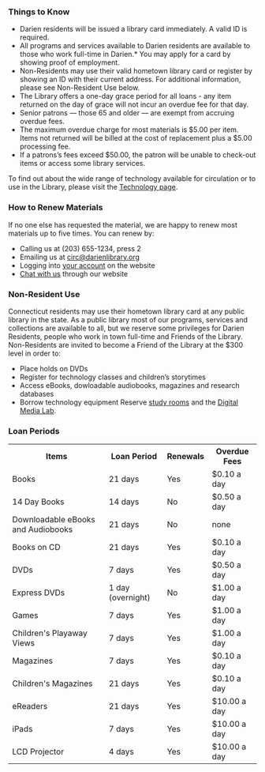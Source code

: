 <div class="row">

<div class="col-md-6">

### Things to Know

- Darien residents will be issued a library card immediately. A valid ID is required.
- All programs and services available to Darien residents are available to those who work full-time in Darien.* You may apply for a card by showing proof of employment.
- Non-Residents may use their valid hometown library card or register by showing an ID with their current address. For additional information, please see Non-Resident Use below.
- The Library offers a one-day grace period for all loans - any item returned on the day of grace will not incur an overdue fee for that day.
- Senior patrons — those 65 and older — are exempt from accruing overdue fees.
- The maximum overdue charge for most materials is $5.00 per item. Items not returned will be billed at the cost of replacement plus a $5.00 processing fee.
- If a patrons’s fees exceed $50.00, the patron will be unable to check-out items or access some library services.

<p>To find out about the wide range of technology available for circulation or to use in the Library, please visit the <a href="/link-needed" title="Technology">Technology page</a>.</p>
</div>

<div class="col-md-6">

### How to Renew Materials

<p>If no one else has requested the material, we are happy to renew most materials up to five times. You can renew by:</p>

- Calling us at (203) 655-1234, press 2
- Emailing us at <a href="mailto:circ@darienlibrary.org">circ@darienlibrary.org</a>
- Logging into [your account](/my-account "My Account") on the website
- [Chat with us](/link-needed "Chat with us") through our website

### Non-Resident Use

<p>Connecticut residents may use their hometown library card at any public library in the state. As a public library most of our programs, services and collections are available to all, but we reserve some privileges for Darien Residents, people who work in town full-time and Friends of the Library. Non-Residents are invited to become a Friend of the Library at the $300 level in order to:</p>

- Place holds on DVDs
- Register for technology classes and children’s storytimes
- Access eBooks, dowloadable audiobooks, magazines and research databases
- Borrow technology equipment
Reserve [study rooms](/page/meeting-rooms "Study Rooms") and the [Digital Media Lab](/dml "Digital Media Lab").

</div>
</div>

<div class="margin-bottom-20"></div>

<div class="row">

<div class="col-md-8 col-md-offset-2">

### Loan Periods

<table class="table table-striped">
<tr>
<th>Items</th>
<th>Loan Period</th>
<th>Renewals</th>
<th>Overdue Fees</th>
</tr>
<tr>
			<td>
				Books</td>
			<td>
				21 days</td>
			<td>
				Yes</td>
			<td>
				$0.10 a day</td>
		</tr>
		<tr>
			<td>
				14 Day Books</td>
			<td>
				14 days</td>
			<td>
				No</td>
			<td>
				$0.50 a day</td>
		</tr>
		<tr>
			<td>
				Downloadable eBooks and Audiobooks</td>
			<td>
				21 days</td>
			<td>
				No</td>
			<td>
				none</td>
		</tr>
		<tr>
			<td>
				Books on CD</td>
			<td>
				21 days</td>
			<td>
				Yes</td>
			<td>
				$0.10 a day</td>
		</tr>
		<tr>
			<td>
				DVDs</td>
			<td>
				7 days</td>
			<td>
				Yes</td>
			<td>
				$0.50 a day</td>
		</tr>
		<tr>
			<td>
				Express DVDs</td>
			<td>
				1 day (overnight)</td>
			<td>
				No</td>
			<td>
				$1.00 a day</td>
		</tr>
		<tr>
			<td>
				Games</td>
			<td>
				7 days</td>
			<td>
				Yes</td>
			<td>
				$1.00 a day</td>
		</tr>
		<tr>
			<td>
				Children's Playaway Views</td>
			<td>
				7 days</td>
			<td>
				Yes</td>
			<td>
				$1.00 a day</td>
		</tr>
		<tr>
			<td>
				Magazines</td>
			<td>
				7 days</td>
			<td>
				Yes</td>
			<td>
				$0.10 a day</td>
		</tr>
		<tr>
			<td>
				Children's Magazines</td>
			<td>
				21 days</td>
			<td>
				Yes</td>
			<td>
				$0.10 a day</td>
		</tr>
		<tr>
			<td>
				eReaders</td>
			<td>
				21 days</td>
			<td>
				Yes</td>
			<td>
				$10.00 a day</td>
		</tr>
		<tr>
			<td>
				iPads</td>
			<td>
				7 days</td>
			<td>
				Yes</td>
			<td>
				$10.00 a day</td>
		</tr>
		<tr>
			<td>
				LCD Projector</td>
			<td>
				4 days</td>
			<td>
				Yes</td>
			<td>
				$10.00 a day</td>
		</tr>
</table>

</div>

</div>

<div class="margin-bottom-20"></div>